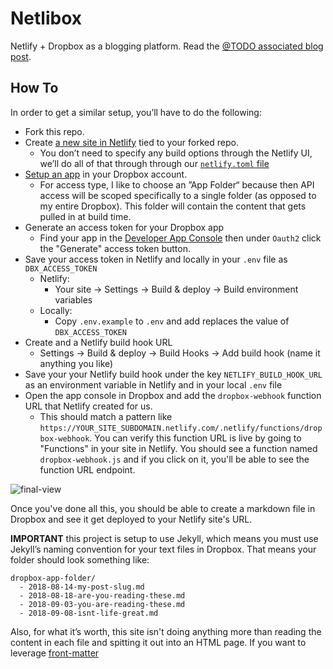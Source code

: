 # Netlibox

Netlify + Dropbox as a blogging platform. Read the [@TODO associated blog post](http://google.com).

## How To

In order to get a similar setup, you’ll have to do the following:

- Fork this repo.
- Create [a new site in Netlify](https://app.netlify.com/start) tied to your forked repo.
  - You don’t need to specify any build options through the Netlify UI, we’ll do all of that through through our [`netlify.toml` file](<(https://www.netlify.com/docs/netlify-toml-reference/)>)
- [Setup an app](https://www.dropbox.com/developers/apps) in your Dropbox account.
  - For access type, I like to choose an ”App Folder“ because then API access will be scoped specifically to a single folder (as opposed to my entire Dropbox). This folder will contain the content that gets pulled in at build time.
- Generate an access token for your Dropbox app
  - Find your app in the [Developer App Console](https://www.dropbox.com/developers/apps) then under `Oauth2` click the "Generate" access token button.
- Save your access token in Netlify and locally in your `.env` file as `DBX_ACCESS_TOKEN`
  - Netlify:
    - Your site -> Settings -> Build & deploy -> Build environment variables
  - Locally:
    - Copy `.env.example` to `.env` and add replaces the value of `DBX_ACCESS_TOKEN`
- Create and a Netlify build hook URL
  - Settings -> Build & deploy -> Build Hooks -> Add build hook (name it anything you like)
- Save your your Netlify build hook under the key `NETLIFY_BUILD_HOOK_URL` as an environment variable in Netlify and in your local `.env` file
- Open the app console in Dropbox and add the `dropbox-webhook` function URL that Netlify created for us.
  - This should match a pattern like `https://YOUR_SITE_SUBDOMAIN.netlify.com/.netlify/functions/dropbox-webhook`. You can verify this function URL is live by going to "Functions" in your site in Netlify. You should see a function named `dropbox-webhook.js` and if you click on it, you'll be able to see the function URL endpoint.

![final-view](https://user-images.githubusercontent.com/1316441/45561195-62b1ce80-b804-11e8-800f-4cdc4c14fd0d.png)

Once you've done all this, you should be able to create a markdown file in Dropbox and see it get deployed to your Netlify site's URL.

**IMPORTANT** this project is setup to use Jekyll, which means you must use Jekyll’s naming convention for your text files in Dropbox. That means your folder should look something like:

```
dropbox-app-folder/
  - 2018-08-14-my-post-slug.md
  - 2018-08-18-are-you-reading-these.md
  - 2018-09-03-you-are-reading-these.md
  - 2018-09-08-isnt-life-great.md
```

Also, for what it’s worth, this site isn't doing anything more than reading the content in each file and spitting it out into an HTML page. If you want to leverage [front-matter](https://jekyllrb.com/docs/front-matter/)
